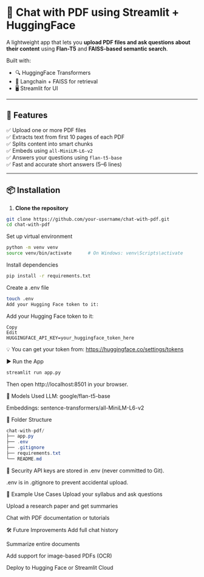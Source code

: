 # 📄 Chat with PDF using Streamlit + HuggingFace

A lightweight app that lets you **upload PDF files and ask questions about their content** using **Flan-T5** and **FAISS-based semantic search**.

Built with:
- 🔍 HuggingFace Transformers
- 🧠 Langchain + FAISS for retrieval
- 🖥️ Streamlit for UI

---

## 🚀 Features

✅ Upload one or more PDF files  
✅ Extracts text from first 10 pages of each PDF  
✅ Splits content into smart chunks  
✅ Embeds using `all-MiniLM-L6-v2`  
✅ Answers your questions using `flan-t5-base`  
✅ Fast and accurate short answers (5–6 lines)

---

## 📦 Installation

1. **Clone the repository**
```bash
git clone https://github.com/your-username/chat-with-pdf.git
cd chat-with-pdf

```
Set up virtual environment
```bash
python -m venv venv
source venv/bin/activate      # On Windows: venv\Scripts\activate

```
Install dependencies
```bash
pip install -r requirements.txt

```
Create a .env file
```bash
touch .env
Add your Hugging Face token to it:
```
Add your Hugging Face token to it:
```env
Copy
Edit
HUGGINGFACE_API_KEY=your_huggingface_token_here
```
💡 You can get your token from: https://huggingface.co/settings/tokens

▶️ Run the App
```bash
streamlit run app.py
```
Then open http://localhost:8501 in your browser.

🧠 Models Used
LLM: google/flan-t5-base

Embeddings: sentence-transformers/all-MiniLM-L6-v2

📂 Folder Structure
```csharp
chat-with-pdf/
├── app.py
├── .env
├── .gitignore
├── requirements.txt
└── README.md
```
🔐 Security
API keys are stored in .env (never committed to Git).

.env is in .gitignore to prevent accidental upload.

🧪 Example Use Cases
Upload your syllabus and ask questions

Upload a research paper and get summaries

Chat with PDF documentation or tutorials

🛠️ Future Improvements
Add full chat history

Summarize entire documents

Add support for image-based PDFs (OCR)

Deploy to Hugging Face or Streamlit Cloud

